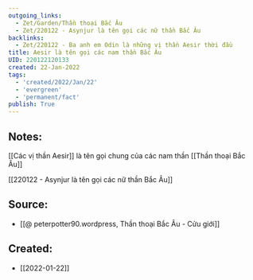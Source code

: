 ```yaml
---
outgoing_links:
  - Zet/Garden/Thần thoại Bắc Âu
  - Zet/220122 - Asynjur là tên gọi các nữ thần Bắc Âu
backlinks:
  - Zet/220122 - Ba anh em Odin là những vị thần Aesir thời đầu
title: Aesir là tên gọi các nam thần Bắc Âu
UID: 220122120133
created: 22-Jan-2022
tags:
  - 'created/2022/Jan/22'
  - 'evergreen'
  - 'permanent/fact'
publish: True
---
```

## Notes:
[[Các vị thần Aesir]] là tên gọi chung của các nam thần [[Thần thoại Bắc Âu]]

[[220122 - Asynjur là tên gọi các nữ thần Bắc Âu]]

## Source:
- [[@ peterpotter90.wordpress, Thần thoại Bắc Âu - Cửu giới]]



## Created:
- [[2022-01-22]]
